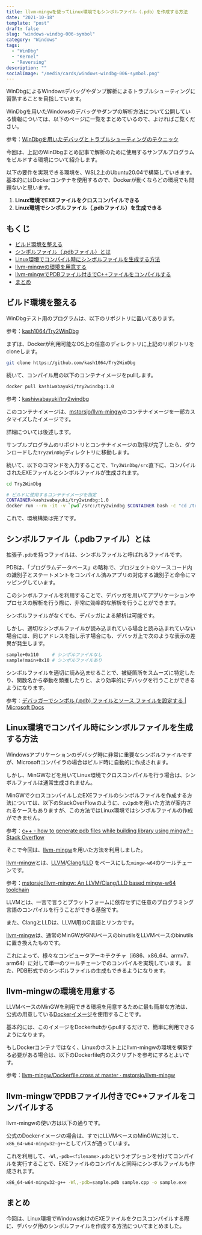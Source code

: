 ```yaml
---
title: llvm-mingwを使ってLinux環境でもシンボルファイル（.pdb）を作成する方法
date: "2021-10-18"
template: "post"
draft: false
slug: "windows-windbg-006-symbol"
category: "Windows"
tags:
  - "WinDbg"
  - "Kernel"
  - "Reversing"
description: ""
socialImage: "/media/cards/windows-windbg-006-symbol.png"
---
```


WinDbgによるWindowsデバッグやダンプ解析によるトラブルシューティングに習熟することを目指しています。

WinDbgを用いたWindowsのデバッグやダンプの解析方法について公開している情報については、以下のページに一覧をまとめているので、よければご覧ください。

参考：[WinDbgを用いたデバッグとトラブルシューティングのテクニック](/windows-windbg-001-index)

今回は、上記のWinDbgまとめ記事で解析のために使用するサンプルプログラムをビルドする環境について紹介します。

以下の要件を実現できる環境を、WSL2上のUbuntu20.04で構築していきます。
基本的にはDockerコンテナを使用するので、Dockerが動くならどの環境でも問題ないと思います。

1. **Linux環境でEXEファイルをクロスコンパイルできる**
2. **Linux環境でシンボルファイル（.pdbファイル）を生成できる**

<!-- omit in toc -->
## もくじ
- [ビルド環境を整える](#ビルド環境を整える)
- [シンボルファイル（.pdbファイル）とは](#シンボルファイルpdbファイルとは)
- [Linux環境でコンパイル時にシンボルファイルを生成する方法](#linux環境でコンパイル時にシンボルファイルを生成する方法)
- [llvm-mingwの環境を用意する](#llvm-mingwの環境を用意する)
- [llvm-mingwでPDBファイル付きでC++ファイルをコンパイルする](#llvm-mingwでpdbファイル付きでcファイルをコンパイルする)
- [まとめ](#まとめ)


## ビルド環境を整える

WinDbgテスト用のプログラムは、以下のリポジトリに置いてあります。

参考：[kash1064/Try2WinDbg](https://github.com/kash1064/Try2WinDbg)

まずは、Dockerが利用可能なOS上の任意のディレクトリに上記のリポジトリをcloneします。

``` bash
git clone https://github.com/kash1064/Try2WinDbg
```

続いて、コンパイル用の以下のコンテナイメージをpullします。

``` bash 
docker pull kashiwabayuki/try2windbg:1.0
```

参考：[kashiwabayuki/try2windbg](https://hub.docker.com/r/kashiwabayuki/try2windbg)

このコンテナイメージは、[mstorsjo/llvm-mingw](https://hub.docker.com/r/mstorsjo/llvm-mingw/)のコンテナイメージを一部カスタマイズしたイメージです。

詳細については後述します。

サンプルプログラムのリポジトリとコンテナイメージの取得が完了したら、ダウンロードした`Try2WinDbg`ディレクトリに移動します。

続いて、以下のコマンドを入力することで、`Try2WinDbg/src`直下に、コンパイルされたEXEファイルとシンボルファイルが生成されます。

``` bash
cd Try2WinDbg

# ビルドに使用するコンテナイメージを指定
CONTAINER=kashiwabayuki/try2windbg:1.0
docker run --rm -it -v `pwd`/src:/try2windbg $CONTAINER bash -c "cd /try2windbg && make"
```

これで、環境構築は完了です。

## シンボルファイル（.pdbファイル）とは

拡張子`.pdb`を持つファイルは、シンボルファイルと呼ばれるファイルです。

PDBは、「プログラムデータベース」の略称で、プロジェクトのソースコード内の識別子とステートメントをコンパイル済みアプリの対応する識別子と命令にマッピングしています。

このシンボルファイルを利用することで、デバッガを用いてアプリケーションやプロセスの解析を行う際に、非常に効率的な解析を行うことができます。

シンボルファイルがなくても、デバッガによる解析は可能です。

しかし、適切なシンボルファイルが読み込まれている場合と読み込まれていない場合には、同じアドレスを指し示す場合にも、デバッガ上で次のような表示の差異が発生します。

``` bash
sample+0x110     # シンボルファイルなし
sample!main+0x10 # シンボルファイルあり
```

シンボルファイルを適切に読み込ませることで、被疑箇所をスムーズに特定したり、関数名から挙動を類推したりと、より効率的にデバッグを行うことができるようになります。

参考：[デバッガーでシンボル (.pdb) ファイルとソース ファイルを設定する | Microsoft Docs](https://docs.microsoft.com/ja-jp/visualstudio/debugger/specify-symbol-dot-pdb-and-source-files-in-the-visual-studio-debugger?view=vs-2019)

## Linux環境でコンパイル時にシンボルファイルを生成する方法

Windowsアプリケーションのデバッグ時に非常に重要なシンボルファイルですが、Microsoftコンパイラの場合はビルド時に自動的に作成されます。

しかし、MinGWなどを用いてLinux環境でクロスコンパイルを行う場合は、シンボルファイルは通常生成されません。

MinGWでクロスコンパイルしたEXEファイルのシンボルファイルを作成する方法については、以下のStackOverFlowのように、`cv2pdb`を用いた方法が案内されるケースもありますが、この方法ではLinux環境ではシンボルファイルの作成ができません。

参考：[c++ - how to generate pdb files while building library using mingw? - Stack Overflow](https://stackoverflow.com/questions/19269350/how-to-generate-pdb-files-while-building-library-using-mingw/28627790)

そこで今回は、[llvm-mingw](https://github.com/mstorsjo/llvm-mingw)を用いた方法を利用しました。

[llvm-mingw](https://github.com/mstorsjo/llvm-mingw)とは、[LLVM](https://llvm.org/)/[Clang](https://clang.llvm.org/)/[LLD](https://lld.llvm.org/) をベースにした`mingw-w64`のツールチェーンです。

参考：[mstorsjo/llvm-mingw: An LLVM/Clang/LLD based mingw-w64 toolchain](https://github.com/mstorsjo/llvm-mingw)

LLVMとは、一言で言うとプラットフォームに依存せずに任意のプログラミング言語のコンパイルを行うことができる基盤です。

また、ClangとLLDは、LLVM用のC言語とリンカです。

[llvm-mingw](https://github.com/mstorsjo/llvm-mingw)は、通常のMinGWがGNUベースのbinutilsをLLVMベースのbinutilsに置き換えたものです。

これによって、様々なコンピュータアーキテクチャ（i686、x86_64、armv7、arm64）に対して単一のツールチェーンでのコンパイルを実現しています。
また、PDB形式でのシンボルファイルの生成もできるようになります。

## llvm-mingwの環境を用意する

LLVMベースのMinGWを利用できる環境を用意するために最も簡単な方法は、公式の用意している[Dockerイメージ](https://hub.docker.com/r/mstorsjo/llvm-mingw/)を使用することです。

基本的には、このイメージをDockerhubからpullするだけで、簡単に利用できるようになります。

もしDockerコンテナではなく、Linuxのホスト上にllvm-mingwの環境を構築する必要がある場合は、以下のDockerfile内のスクリプトを参考にするとよいです。

参考：[llvm-mingw/Dockerfile.cross at master · mstorsjo/llvm-mingw](https://github.com/mstorsjo/llvm-mingw/blob/master/Dockerfile.cross)

## llvm-mingwでPDBファイル付きでC++ファイルをコンパイルする

llvm-mingwの使い方は以下の通りです。

公式のDockerイメージの場合は、すでにLLVMベースのMinGWに対して、`x86_64-w64-mingw32-g++`としてパスが通っています。

これを利用して、`-Wl,-pdb=<filename>.pdb`というオプションを付けてコンパイルを実行することで、EXEファイルのコンパイルと同時にシンボルファイルも作成されます。

``` bash
x86_64-w64-mingw32-g++ -Wl,-pdb=sample.pdb sample.cpp -o sample.exe
```

## まとめ

今回は、Linux環境でWindows向けのEXEファイルをクロスコンパイルする際に、デバッグ用のシンボルファイルを作成する方法についてまとめました。